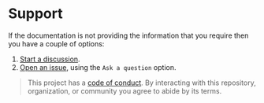 # Support

If the documentation is not providing the information that you require then you have a couple of options:

1. [Start a discussion](https://github.com/DevelopersToolbox/bash-snippets/discussions).
1. [Open an issue](https://github.com/DevelopersToolbox/bash-snippets/issues), using the `Ask a question` option.

> This project has a [code of conduct](CODE_OF_CONDUCT.md). By interacting with this repository, organization, or community you agree to abide by its terms.
